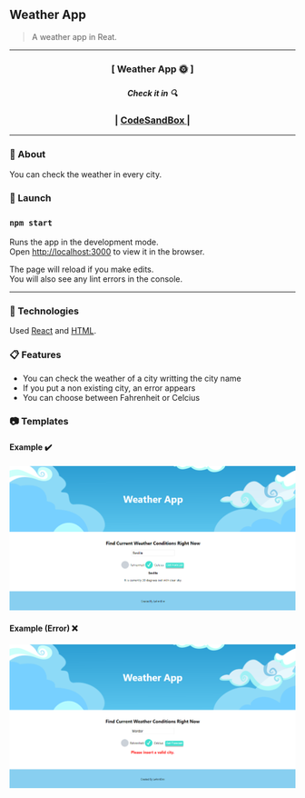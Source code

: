 ## Weather App

 > A weather app in Reat.

 ***

 <div align="center">
    <h3>[ Weather App 🌞 ]<h3>
    <h5>Check it in 🔍</h5>
    <h3>
        <span> | </span>
         <a href="https://codesandbox.io/s/le4nnt0nnweather-app-react-terso">
            CodeSandBox
        </a>
        <span> | </span>
    </h3>
</div>

***

### 📄 About 

You can check the weather in every city. 

### 🚀 Launch

### `npm start`

Runs the app in the development mode.\
Open [http://localhost:3000](http://localhost:3000) to view it in the browser.

The page will reload if you make edits.\
You will also see any lint errors in the console.


***

### 🧪 Technologies

Used [React](https://es.reactjs.org/ "React Documentation") and [HTML](https://www.w3schools.com/html/ "HTML Documentation").


### 📋 Features

* You can check the weather of a city writting the city name
* If you put a non existing city, an error appears
* You can choose between Fahrenheit or Celcius 
 
### 📷 Templates

#### Example ✔️

![SearchCity](./docs/overview1.PNG "Search City View")

#### Example (Error) ❌

![FailedCity](./docs/overview2.PNG "Failed City View")
